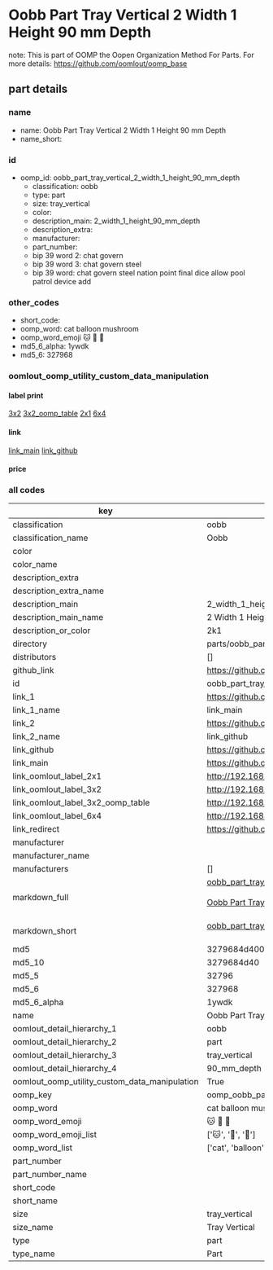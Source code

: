 # Oobb Part Tray Vertical 2 Width 1 Height 90 mm Depth  

note: This is part of OOMP the Oopen Organization Method For Parts. For more details: https://github.com/oomlout/oomp_base

##  part details
  







### name
* name: Oobb Part Tray Vertical 2 Width 1 Height 90 mm Depth
* name_short: 
### id
* oomp_id: oobb_part_tray_vertical_2_width_1_height_90_mm_depth
  * classification: oobb
  * type: part
  * size: tray_vertical
  * color: 
  * description_main: 2_width_1_height_90_mm_depth
  * description_extra: 
  * manufacturer: 
  * part_number: 
  * bip 39 word 2: chat govern
  * bip 39 word 3: chat govern steel
  * bip 39 word: chat govern steel nation point final dice allow pool patrol device add

### other_codes
* short_code: 
* oomp_word: cat balloon mushroom
* oomp_word_emoji :cat: :balloon: :mushroom:
* md5_6_alpha: 1ywdk
* md5_6: 327968






### oomlout_oomp_utility_custom_data_manipulation
#### label print
[3x2](http://192.168.1.245:1112/?label=oomp%201ywdk)
[3x2_oomp_table](http://192.168.1.108:1112/?label=oomp%201ywdk)
[2x1](http://192.168.1.242:1112/?label=oomp%201ywdk)
[6x4](http://192.168.1.55:1112/?label=oomp%201ywdk)    

#### link

[link_main](https://github.com/oomlout/oomlout_oomp_version_1_messy/tree/main/parts/oobb_part_tray_vertical_2_width_1_height_90_mm_depth) [link_github](https://github.com/oomlout/oomlout_oomp_version_1_messy/tree/main/parts/oobb_part_tray_vertical_2_width_1_height_90_mm_depth)                             

#### price







### all codes 
| key | value |  
| --- | --- |  
| classification | oobb |  
| classification_name | Oobb |  
| color |  |  
| color_name |  |  
| description_extra |  |  
| description_extra_name |  |  
| description_main | 2_width_1_height_90_mm_depth |  
| description_main_name | 2 Width 1 Height 90 mm Depth |  
| description_or_color | 2k1 |  
| directory | parts/oobb_part_tray_vertical_2_width_1_height_90_mm_depth |  
| distributors | [] |  
| github_link | https://github.com/oomlout/oomlout_oomp_part_src/tree/main/parts/oobb_part_tray_vertical_2_width_1_height_90_mm_depth |  
| id | oobb_part_tray_vertical_2_width_1_height_90_mm_depth |  
| link_1 | https://github.com/oomlout/oomlout_oomp_version_1_messy/tree/main/parts/oobb_part_tray_vertical_2_width_1_height_90_mm_depth |  
| link_1_name | link_main |  
| link_2 | https://github.com/oomlout/oomlout_oomp_version_1_messy/tree/main/parts/oobb_part_tray_vertical_2_width_1_height_90_mm_depth |  
| link_2_name | link_github |  
| link_github | https://github.com/oomlout/oomlout_oomp_version_1_messy/tree/main/parts/oobb_part_tray_vertical_2_width_1_height_90_mm_depth |  
| link_main | https://github.com/oomlout/oomlout_oomp_version_1_messy/tree/main/parts/oobb_part_tray_vertical_2_width_1_height_90_mm_depth |  
| link_oomlout_label_2x1 | http://192.168.1.242:1112/?label=oomp%201ywdk |  
| link_oomlout_label_3x2 | http://192.168.1.245:1112/?label=oomp%201ywdk |  
| link_oomlout_label_3x2_oomp_table | http://192.168.1.108:1112/?label=oomp%201ywdk |  
| link_oomlout_label_6x4 | http://192.168.1.55:1112/?label=oomp%201ywdk |  
| link_redirect | https://github.com/oomlout/oomlout_oomp_version_1_messy/tree/main/parts/oobb_part_tray_vertical_2_width_1_height_90_mm_depth |  
| manufacturer |  |  
| manufacturer_name |  |  
| manufacturers | [] |  
| markdown_full | [oobb_part_tray_vertical_2_width_1_height_90_mm_depth](none)<br>[](none)<br>[Oobb Part Tray Vertical 2 Width 1 Height 90 Mm Depth](none)<br><br> |  
| markdown_short | [oobb_part_tray_vertical_2_width_1_height_90_mm_depth](none)<br><br> |  
| md5 | 3279684d4006a7ad5a53a935aa594136 |  
| md5_10 | 3279684d40 |  
| md5_5 | 32796 |  
| md5_6 | 327968 |  
| md5_6_alpha | 1ywdk |  
| name | Oobb Part Tray Vertical 2 Width 1 Height 90 mm Depth |  
| oomlout_detail_hierarchy_1 | oobb |  
| oomlout_detail_hierarchy_2 | part |  
| oomlout_detail_hierarchy_3 | tray_vertical |  
| oomlout_detail_hierarchy_4 | 90_mm_depth |  
| oomlout_oomp_utility_custom_data_manipulation | True |  
| oomp_key | oomp_oobb_part_tray_vertical_2_width_1_height_90_mm_depth |  
| oomp_word | cat balloon mushroom |  
| oomp_word_emoji | :cat: :balloon: :mushroom: |  
| oomp_word_emoji_list | [':cat:', ':balloon:', ':mushroom:'] |  
| oomp_word_list | ['cat', 'balloon', 'mushroom'] |  
| part_number |  |  
| part_number_name |  |  
| short_code |  |  
| short_name |  |  
| size | tray_vertical |  
| size_name | Tray Vertical |  
| type | part |  
| type_name | Part |  
